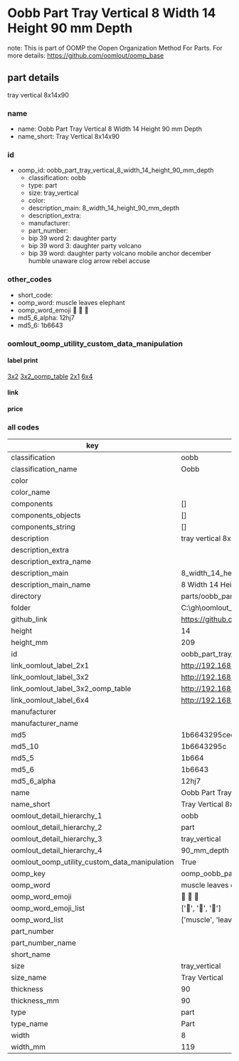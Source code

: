 # Oobb Part Tray Vertical 8 Width 14 Height 90 mm Depth  

note: This is part of OOMP the Oopen Organization Method For Parts. For more details: https://github.com/oomlout/oomp_base

##  part details
  



tray vertical 8x14x90



### name
* name: Oobb Part Tray Vertical 8 Width 14 Height 90 mm Depth
* name_short: Tray Vertical 8x14x90 
### id
* oomp_id: oobb_part_tray_vertical_8_width_14_height_90_mm_depth
  * classification: oobb
  * type: part
  * size: tray_vertical
  * color: 
  * description_main: 8_width_14_height_90_mm_depth
  * description_extra: 
  * manufacturer: 
  * part_number: 
  * bip 39 word 2: daughter party
  * bip 39 word 3: daughter party volcano
  * bip 39 word: daughter party volcano mobile anchor december humble unaware clog arrow rebel accuse

### other_codes
* short_code: 
* oomp_word: muscle leaves elephant
* oomp_word_emoji :muscle: :leaves: :elephant:
* md5_6_alpha: 12hj7
* md5_6: 1b6643






### oomlout_oomp_utility_custom_data_manipulation
#### label print
[3x2](http://192.168.1.245:1112/?label=oomp%2012hj7)
[3x2_oomp_table](http://192.168.1.108:1112/?label=oomp%2012hj7)
[2x1](http://192.168.1.242:1112/?label=oomp%2012hj7)
[6x4](http://192.168.1.55:1112/?label=oomp%2012hj7)    

#### link

                              

#### price







### all codes 
| key | value |  
| --- | --- |  
| classification | oobb |  
| classification_name | Oobb |  
| color |  |  
| color_name |  |  
| components | [] |  
| components_objects | [] |  
| components_string | [] |  
| description | tray vertical 8x14x90 |  
| description_extra |  |  
| description_extra_name |  |  
| description_main | 8_width_14_height_90_mm_depth |  
| description_main_name | 8 Width 14 Height 90 mm Depth |  
| directory | parts/oobb_part_tray_vertical_8_width_14_height_90_mm_depth |  
| folder | C:\gh\oomlout_oobb_version_4_generated_parts\parts\oobb_part_tray_vertical_8_width_14_height_90_mm_depth |  
| github_link | https://github.com/oomlout/oomlout_oomp_part_src/tree/main/parts/oobb_part_tray_vertical_8_width_14_height_90_mm_depth |  
| height | 14 |  
| height_mm | 209 |  
| id | oobb_part_tray_vertical_8_width_14_height_90_mm_depth |  
| link_oomlout_label_2x1 | http://192.168.1.242:1112/?label=oomp%2012hj7 |  
| link_oomlout_label_3x2 | http://192.168.1.245:1112/?label=oomp%2012hj7 |  
| link_oomlout_label_3x2_oomp_table | http://192.168.1.108:1112/?label=oomp%2012hj7 |  
| link_oomlout_label_6x4 | http://192.168.1.55:1112/?label=oomp%2012hj7 |  
| manufacturer |  |  
| manufacturer_name |  |  
| md5 | 1b6643295cec6ddce28438e7eb6821be |  
| md5_10 | 1b6643295c |  
| md5_5 | 1b664 |  
| md5_6 | 1b6643 |  
| md5_6_alpha | 12hj7 |  
| name | Oobb Part Tray Vertical 8 Width 14 Height 90 mm Depth |  
| name_short | Tray Vertical 8x14x90  |  
| oomlout_detail_hierarchy_1 | oobb |  
| oomlout_detail_hierarchy_2 | part |  
| oomlout_detail_hierarchy_3 | tray_vertical |  
| oomlout_detail_hierarchy_4 | 90_mm_depth |  
| oomlout_oomp_utility_custom_data_manipulation | True |  
| oomp_key | oomp_oobb_part_tray_vertical_8_width_14_height_90_mm_depth |  
| oomp_word | muscle leaves elephant |  
| oomp_word_emoji | :muscle: :leaves: :elephant: |  
| oomp_word_emoji_list | [':muscle:', ':leaves:', ':elephant:'] |  
| oomp_word_list | ['muscle', 'leaves', 'elephant'] |  
| part_number |  |  
| part_number_name |  |  
| short_name |  |  
| size | tray_vertical |  
| size_name | Tray Vertical |  
| thickness | 90 |  
| thickness_mm | 90 |  
| type | part |  
| type_name | Part |  
| width | 8 |  
| width_mm | 119 |  
